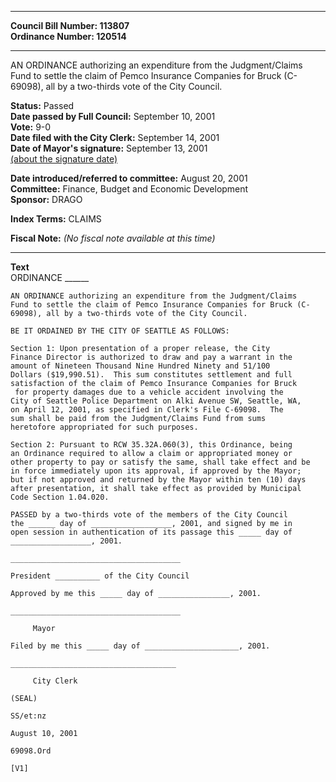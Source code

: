 * * * * *  
  
**Council Bill Number: [](#h0)[](#h2)113807**   
**Ordinance Number: 120514**  
  
* * * * *  
  
AN ORDINANCE authorizing an expenditure from the Judgment/Claims Fund to settle the claim of Pemco Insurance Companies for Bruck (C-69098), all by a two-thirds vote of the City Council.  
  
**Status:** Passed   
**Date passed by Full Council:** September 10, 2001   
**Vote:** 9-0   
**Date filed with the City Clerk:** September 14, 2001   
**Date of Mayor's signature:** September 13, 2001   
[(about the signature date)](/~public/approvaldate.htm)   
  
  
**Date introduced/referred to committee:** August 20, 2001   
**Committee:** Finance, Budget and Economic Development   
**Sponsor:** DRAGO   
  
**Index Terms:** CLAIMS  
  
**Fiscal Note:** *(No fiscal note available at this time)*  
  
* * * * *  
  
**Text**  
    ORDINANCE ______  
  
    AN ORDINANCE authorizing an expenditure from the Judgment/Claims  
    Fund to settle the claim of Pemco Insurance Companies for Bruck (C-  
    69098), all by a two-thirds vote of the City Council.  
  
    BE IT ORDAINED BY THE CITY OF SEATTLE AS FOLLOWS:  
  
    Section 1: Upon presentation of a proper release, the City  
    Finance Director is authorized to draw and pay a warrant in the  
    amount of Nineteen Thousand Nine Hundred Ninety and 51/100  
    Dollars ($19,990.51).  This sum constitutes settlement and full  
    satisfaction of the claim of Pemco Insurance Companies for Bruck  
     for property damages due to a vehicle accident involving the  
    City of Seattle Police Department on Alki Avenue SW, Seattle, WA,  
    on April 12, 2001, as specified in Clerk's File C-69098.  The  
    sum shall be paid from the Judgment/Claims Fund from sums  
    heretofore appropriated for such purposes.  
  
    Section 2: Pursuant to RCW 35.32A.060(3), this Ordinance, being  
    an Ordinance required to allow a claim or appropriated money or  
    other property to pay or satisfy the same, shall take effect and be  
    in force immediately upon its approval, if approved by the Mayor;  
    but if not approved and returned by the Mayor within ten (10) days  
    after presentation, it shall take effect as provided by Municipal  
    Code Section 1.04.020.  
  
    PASSED by a two-thirds vote of the members of the City Council  
    the ______ day of __________________, 2001, and signed by me in  
    open session in authentication of its passage this _____ day of  
    __________________, 2001.  
  
    ______________________________________  
  
    President __________ of the City Council  
  
    Approved by me this _____ day of ________________, 2001.  
  
    ______________________________________  
  
         Mayor  
  
    Filed by me this _____ day of _____________________, 2001.  
  
    _____________________________________  
  
         City Clerk  
  
    (SEAL)  
  
    SS/et:nz  
  
    August 10, 2001  
  
    69098.Ord  
  
    [V1]  
